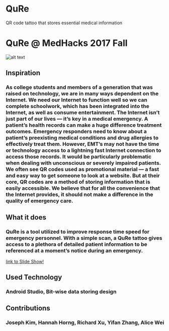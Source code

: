 # QuRe
QR code tattoo that stores essential medical information

# QuRe @ MedHacks 2017 Fall
![alt text](https://github.com/jojokimys/QuRe/blob/master/qure.png "QuRe Img")
## Inspiration
### As college students and members of a generation that was raised on technology, we are in many ways dependent on the Internet. We need our Internet to function well so we can complete schoolwork, which has been integrated into the Internet, as well as consume entertainment. The Internet isn’t just part of our lives — it’s key in a medical emergency. A patient’s health records can make a huge difference treatment outcomes. Emergency responders need to know about a patient’s preexisting medical conditions and drug allergies to effectively treat them. However, EMT’s may not have the time or technology access to a lightning fast Internet connection to access those records. It would be particularly problematic when dealing with unconscious or severely impaired patients. We often see QR codes used as promotional material — a fast and easy way to get someone to look at a website. But at their core, QR codes are a method of storing information that is easily accessible. We believe that for all the convenience that the Internet provides, it should not make a difference in the quality of emergency care.

## What it does
### QuRe is a tool utilized to improve response time speed for emergency personnel. With a simple scan, a QuRe tattoo gives access to a plethora of detailed patient information to be referenced at a moment’s notice during an emergency.
[link to Slide Show!](https://docs.google.com/presentation/d/1LsAqMDZ47A2DlNsmWI-ivBj5R90WodvhCQ0-QY5SAEQ/edit?usp=sharing)

## Used Technology
### Android Studio, Bit-wise data storing design

## Contributions
### Joseph Kim, Hannah Horng, Richard Xu, Yifan Zhang, Alice Wei

